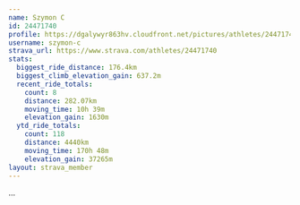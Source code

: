 ```yaml
---
name: Szymon C
id: 24471740
profile: https://dgalywyr863hv.cloudfront.net/pictures/athletes/24471740/7213253/2/large.jpg
username: szymon-c
strava_url: https://www.strava.com/athletes/24471740
stats:
  biggest_ride_distance: 176.4km
  biggest_climb_elevation_gain: 637.2m
  recent_ride_totals:
    count: 8
    distance: 282.07km
    moving_time: 10h 39m
    elevation_gain: 1630m
  ytd_ride_totals:
    count: 118
    distance: 4440km
    moving_time: 170h 48m
    elevation_gain: 37265m
layout: strava_member
--- 
```

...
